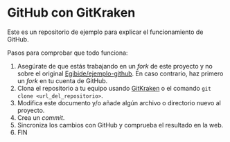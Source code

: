 # GitHub con GitKraken

Este es un repositorio de ejemplo para explicar el funcionamiento de GitHub.

Pasos para comprobar que todo funciona:

1. Asegúrate de que estás trabajando en un *fork* de este proyecto y no sobre el original [Egibide/ejemplo-github](https://github.com/Egibide/ejemplo-github). En caso contrario, haz primero un *fork* en tu cuenta de GitHub.
2. Clona el repositorio a tu equipo usando [GitKraken](https://www.gitkraken.com/) o el comando `git clone <url_del_repositorio>`.
3. Modifica este documento y/o añade algún archivo o directorio nuevo al proyecto.
4. Crea un *commit*.
5. Sincroniza los cambios con GitHub y comprueba el resultado en la web.
6. FIN